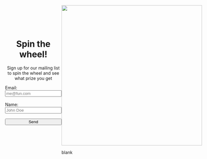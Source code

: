 <style>
html, body { min-height: 100%; }
#wheel {
  animation-name: rotation;
  animation-duration: 0s;
  animation-iteration-count: infinite;
  animation-timing-function: linear;
}

@keyframes rotation {
  from {
    transform: rotate(0deg);
  }
  to {
    transform: rotate(1080deg);
  }
}

  #formm {
    display:grid;
    justify-content:center;
  }

  section {
    background-color: palegoldenrod;
  }
  
</style>
<div style="display:grid;grid-template-columns:auto auto;">
<div id="colleft" style="display:grid;align-content:center;">
<div style="padding-top:10px;">
  <h1 style="text-align:center;">Spin the wheel!</h1>
  <p style="text-align:center;">Sign up for our mailing list to spin the wheel and see what prize you get</p>
</div>

<iframe name="dummyframe" id="dummyframe" style="display: none;"></iframe>

<form method="POST" action="https://script.google.com/macros/s/AKfycbw_v98QgofnXhW3VfhGUm_LuaEmzQqVbqOatK8vjfYQx-IAMaabs1G1amnLCB0oa6lycg/exec" id="formm" target="dummyframe" autocomplete="off">
  <label for="em">Email:</label>
  <input type="email" id="em" name="Email" placeholder="me@fun.com" required>
  <br>
  <label for="nam">Name:</label>
  <input type="text" id="nam" name="Name" placeholder="John Doe" required>
  <br>
  <button type="submit">Send</button>
</form> 
<br>
</div>
<div id="colright">
<div style="display:grid;justify-content:center;">
  <img src="{{site.baseurl}}/images/wheel.png" id="wheel" style="height:460px;margin-top:20px;">
  <div id="textbox"><p id="text">blank</p></p></div>
</div>
</div>
</div>
<script>
    const image = document.getElementById('wheel');
    const form = document.getElementById('formm');
    const text = document.getElementById('text');
    form.addEventListener('submit', () => {
    image.style.animationDuration = "2s";
    var rando;
    rando = Math.floor(Math.random()*17);
    setTimeout(function() {
    if (rando == 0)
    {
      image.src = "{{site.baseurl}}/images/notepad2.png";
      image.style.animationDuration = "0s";
      text.innerHTML = "A notepad!";
    } else if (rando == 1)
    {
      image.src = "{{site.baseurl}}/images/lanyard.png";
      image.style.animationDuration = "0s";
      text.innerHTML = "A lanyard!";
    } 
    else if (rando == 2)
    {
      image.src = "{{site.baseurl}}/images/sticker2.png";
      image.style.animationDuration = "0s";
      text.innerHTML = "A sticker!";
    } 
    else if (rando == 3)
    {
      image.src = "{{site.baseurl}}/images/notebook.png";
      image.style.animationDuration = "0s";
      text.innerHTML = "A notebook!";
    } 
    else if (rando == 4)
    {
      image.src = "{{site.baseurl}}/images/waterbottle.png";
      image.style.animationDuration = "0s";
      text.innerHTML = "A water bottle!";
    } 
    else if (rando == 5)
    {
      image.src = "{{site.baseurl}}/images/straw.png";
      image.style.animationDuration = "0s";
      text.innerHTML = "A straw!";
    } 
    else if (rando == 6)
    {
      image.src = "{{site.baseurl}}/images/bar.png";
      image.style.animationDuration = "0s";
      text.innerHTML = "A Kind Bar!";
    } 
    else if (rando == 7)
    {
      image.src = "{{site.baseurl}}/images/lanyard.png";
      image.style.animationDuration = "0s";
      text.innerHTML = "A lanyard!";
    } 
    else if (rando == 8)
    {
      image.src = "{{site.baseurl}}/images/sticker2.png";
      image.style.animationDuration = "0s";
      text.innerHTML = "A sticker!";
    } 
    else if (rando == 9)
    {
      image.src = "{{site.baseurl}}/images/notepad2.png";
      image.style.animationDuration = "0s";
      text.innerHTML = "A notepad!";
    } 
    else if (rando == 10)
    {
      image.src = "{{site.baseurl}}/images/straw.png";
      image.style.animationDuration = "0s";
      text.innerHTML = "A straw!";
    } 
    else if (rando == 11)
    {
      image.src = "{{site.baseurl}}/images/bar.png";
      image.style.animationDuration = "0s";
      text.innerHTML = "A Kind bar!";
    } 
    else if (rando == 12)
    {
      image.src = "{{site.baseurl}}/images/notebook.png";
      image.style.animationDuration = "0s";
      text.innerHTML = "A notebook!";
    } 
    else if (rando == 13)
    {
      image.src = "{{site.baseurl}}/images/straw.png";
      image.style.animationDuration = "0s";
      text.innerHTML = "A straw!";
    } 
    else if (rando == 14)
    {
      image.src = "{{site.baseurl}}/images/sticker2.png";
      image.style.animationDuration = "0s";
      text.innerHTML = "A sticker!";
    } 
    else if (rando == 15)
    {
      image.src = "{{site.baseurl}}/images/notepad2.png";
      image.style.animationDuration = "0s";
      text.innerHTML = "A notepad!";
    } 
    else if (rando == 16)
    {
      image.src = "{{site.baseurl}}/images/lanyard.png";
      image.style.animationDuration = "0s";
      text.innerHTML = "A lanyard!";
    } 
    else {
      image.src = "{{site.baseurl}}/images/notebook.png";
      image.style.animationDuration = "0s";
      text.innerHTML = "A notebook!";
    }
}, 2000);
   setTimeout(function() {
   image.src = "{{site.baseurl}}/images/wheel.png";
   document.getElementById("em").value = "";
   document.getElementById("nam").value = "";
   document.getElementById("textbox").style.display = "none";
     
}, 5000);
  });
</script>
